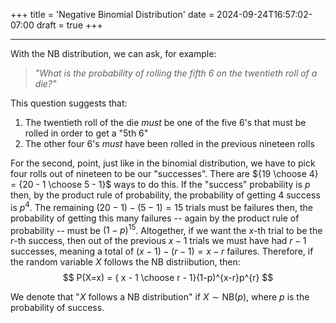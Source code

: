 +++
title = 'Negative Binomial Distribution'
date = 2024-09-24T16:57:02-07:00
draft = true
+++

---

With the NB distribution, we can ask, for example: 

> *"What is the probability of rolling the fifth 6 on the twentieth roll of a die?"*

This question suggests that:

1. The twentieth roll of the die *must* be one of the five 6's that must be rolled in order to get a "5th 6"
2. The other four 6's *must* have been rolled in the previous nineteen rolls

For the second, point, just like in the binomial distribution, we have to pick four rolls out of nineteen to be our "successes". There are ${19 \choose 4} = {20 - 1 \choose 5 - 1}$ ways to do this. If the "success" probability is $p$ then, by the product rule of probability, the probability of getting $4$ success is $p^{4}$. The remaining $(20-1)-(5-1) = 15$ trials must be failures then, the probability of getting this many failures -- again by the product rule of probability -- must be $(1-p)^{15}$. Altogether, if we want the $x$-th trial to be the $r$-th success, then out of the previous $x-1$ trials we must have had $r-1$ successes, meaning a total of $(x-1)-(r-1) = x - r$ failures. Therefore, if the random variable $X$ follows the NB distriibution, then:
$$
P(X=x) = { x - 1 \choose r - 1}(1-p)^{x-r}p^{r}
$$

We denote that "$X$ follows a NB distribution" if $X \sim \text{NB}(p)$, where $p$ is the probability of success.
